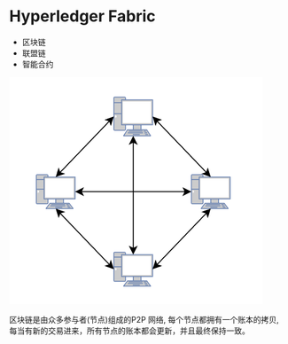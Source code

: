 # Hyperledger Fabric

* 区块链
* 联盟链
* 智能合约

![peers](img/peers.png)  

区块链是由众多参与者(节点)组成的P2P 网络, 每个节点都拥有一个账本的拷贝, 每当有新的交易进来，所有节点的账本都会更新，并且最终保持一致。
